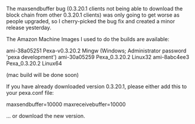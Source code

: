 The maxsendbuffer bug (0.3.20.1 clients not being able to download the block chain from other 0.3.20.1 clients) was only going to get
worse as people upgraded, so I cherry-picked the bug fix and created a minor release yesterday.

The Amazon Machine Images I used to do the builds are available:

  ami-38a05251   Pexa-v0.3.20.2 Mingw    (Windows; Administrator password 'pexa development')
  ami-30a05259   Pexa_0.3.20.2 Linux32
  ami-8abc4ee3   Pexa_0.3.20.2 Linux64

(mac build will be done soon)

If you have already downloaded version 0.3.20.1, please either add this to your pexa.conf file:

  maxsendbuffer=10000
  maxreceivebuffer=10000

... or download the new version.
